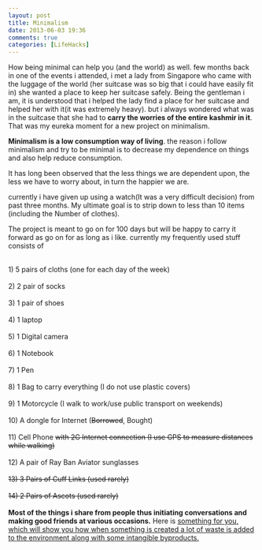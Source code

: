 ```yaml
---
layout: post
title: Minimalism
date: 2013-06-03 19:36
comments: true
categories: [LifeHacks]
---
```

How being minimal can help you (and the world) as well.
few months back in one of the events i attended, i met a lady from Singapore who came with the luggage of the world (her suitcase was so big that i could have easily fit in) she wanted a place to keep her suitcase safely. Being the gentleman i am, it is understood that i helped the lady find a place for her suitcase and helped her with it(it was extremely heavy). but i always wondered what was in the suitcase that she had to <b>carry the worries of the entire kashmir in it</b>. That was my eureka moment for a new project on minimalism.

<b>Minimalism is a low consumption way of living</b>. the reason i follow minimalism and try to be minimal is to decrease my dependence on things and also help reduce consumption.

It has long been observed that the less things we are dependent upon, the less we have to worry about, in turn the happier we are.

currently i have given up using a watch(It was a very difficult decision) from past three months. My ultimate goal is to strip down to less than 10 items (including the Number of clothes).

The project is meant to go on for 100 days but will be happy to carry it forward as go on for as long as i like.
currently my frequently  used stuff consists of
<div class='highlight'><br/>1) 5 pairs of cloths (one for each day of the week)<br/>
<br/>2) 2 pair of socks<br/>
<br/>3) 1 pair of shoes<br/>
<br/>4) 1 laptop<br/>
<br/>5) 1 Digital camera<br/>
<br/>6) 1 Notebook<br/>
<br/>7) 1 Pen<br/>
<br/>8) 1 Bag to carry everything (I do not use plastic covers)<br/>
<br/>9) 1 Motorcycle (I walk to work/use public transport on weekends)<br/>
<br/>10) A dongle for Internet (<strike>Borrowed</strike>, Bought) <br/>
<br/>11) Cell Phone <strike>with 2G Internet connection (I use GPS to measure distances while walking)</strike><br/>
<br/>12) A pair of Ray Ban Aviator sunglasses<br/>
<br/><strike>13) 3 Pairs of Cuff Links (used rarely)<br/>
<br/>14) 2 Pairs of Ascots (used rarely)</strike><br/>
</div></br>
<b>Most of the things i share from people thus initiating conversations and making good friends at various occasions.</b>
Here is <a href="http://www.storyofstuff.org/movies-all/story-of-stuff/">something for you, which will show you how when something is created a lot of waste is added to the environment along with some intangible byproducts.</a>
